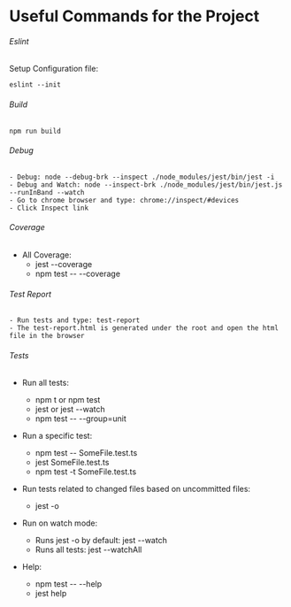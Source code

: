 # Useful Commands for the Project

###### Eslint
Setup Configuration file:
```properties
eslint --init
```

###### Build
```properties 
npm run build
```

###### Debug
```properties
- Debug: node --debug-brk --inspect ./node_modules/jest/bin/jest -i
- Debug and Watch: node --inspect-brk ./node_modules/jest/bin/jest.js --runInBand --watch 
- Go to chrome browser and type: chrome://inspect/#devices
- Click Inspect link
```

###### Coverage 
- All Coverage:
  - jest --coverage
  - npm test -- --coverage

###### Test Report
```properties 
- Run tests and type: test-report
- The test-report.html is generated under the root and open the html file in the browser
```

###### Tests
- Run all tests: 
  - npm t or npm test 
  - jest or jest --watch
  - npm test -- --group=unit

- Run a specific test: 
  - npm test -- SomeFile.test.ts 
  - jest SomeFile.test.ts 
  - npm test -t SomeFile.test.ts

- Run tests related to changed files based on uncommitted files:
  - jest -o

- Run on watch mode:
  - Runs jest -o by default: jest --watch
  - Runs all tests: jest --watchAll

- Help: 
  - npm test -- --help
  - jest help
